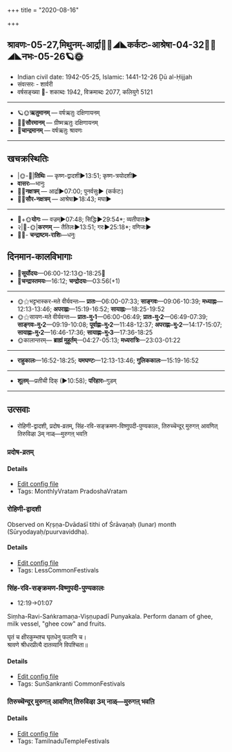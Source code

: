 +++
title = "2020-08-16"

+++
## श्रावणः-05-27,मिथुनम्-आर्द्रा🌛🌌◢◣कर्कटः-आश्रेषा-04-32🌌🌞◢◣नभः-05-26🪐🌞
- Indian civil date: 1942-05-25, Islamic: 1441-12-26 Ḏū al-Ḥijjah
- संवत्सरः - शार्वरी
- वर्षसङ्ख्या 🌛- शकाब्दः 1942, विक्रमाब्दः 2077, कलियुगे 5121
___________________
- 🪐🌞**ऋतुमानम्** — वर्षऋतुः दक्षिणायनम्
- 🌌🌞**सौरमानम्** — ग्रीष्मऋतुः दक्षिणायनम्
- 🌛**चान्द्रमानम्** — वर्षऋतुः श्रावणः
___________________


## खचक्रस्थितिः
- |🌞-🌛|**तिथिः** — कृष्ण-द्वादशी►13:51; कृष्ण-त्रयोदशी►  
- **वासरः**—भानुः  
- 🌌🌛**नक्षत्रम्** — आर्द्रा►07:00; पुनर्वसुः► (कर्कटः)  
- 🌌🌞**सौर-नक्षत्रम्** — आश्रेषा►18:43; मघा►  
___________________
- 🌛+🌞**योगः** — वज्रम्►07:48; सिद्धिः►29:54*; व्यतीपातः►  
- २|🌛-🌞|**करणम्** — तैतिलः►13:51; गरः►25:18*; वणिजः►  
- 🌌🌛- **चन्द्राष्टम-राशिः**—धनुः  


## दिनमान-कालविभागाः
- 🌅**सूर्योदयः**—06:00-12:13🌞️-18:25🌇  
- 🌛**चन्द्रास्तमयः**—16:12; **चन्द्रोदयः**—03:56(+1)  
___________________
- 🌞⚝भट्टभास्कर-मते वीर्यवन्तः— **प्रातः**—06:00-07:33; **साङ्गवः**—09:06-10:39; **मध्याह्नः**—12:13-13:46; **अपराह्णः**—15:19-16:52; **सायाह्नः**—18:25-19:52  
- 🌞⚝सायण-मते वीर्यवन्तः— **प्रातः-मु॰1**—06:00-06:49; **प्रातः-मु॰2**—06:49-07:39; **साङ्गवः-मु॰2**—09:19-10:08; **पूर्वाह्णः-मु॰2**—11:48-12:37; **अपराह्णः-मु॰2**—14:17-15:07; **सायाह्णः-मु॰2**—16:46-17:36; **सायाह्णः-मु॰3**—17:36-18:25  
- 🌞कालान्तरम्— **ब्राह्मं मुहूर्तम्**—04:27-05:13; **मध्यरात्रिः**—23:03-01:22  
___________________
- **राहुकालः**—16:52-18:25; **यमघण्टः**—12:13-13:46; **गुलिककालः**—15:19-16:52  
___________________
- **शूलम्**—प्रतीची दिक् (►10:58); **परिहारः**–गुडम्  
___________________

## उत्सवाः
- रोहिणी-द्वादशी, प्रदोष-व्रतम्, सिंह-रवि-सङ्क्रमण-विष्णुपदी-पुण्यकालः, तिरुच्चॆन्दूर् मुरुगऩ् आवणित् तिरुविऴा 3म् नाळ्—मुरुगऩ् भवऩि
### प्रदोष-व्रतम्



#### Details
- [Edit config file](https://github.com/jyotisham/adyatithi/tree/master/time_focus/monthly/pradoSha/description_only/pradOSa-vratam.toml)
- Tags: MonthlyVratam PradoshaVratam


### रोहिणी-द्वादशी

Observed on Kṛṣṇa-Dvādaśī tithi of Śrāvaṇaḥ (lunar) month (Sūryodayaḥ/puurvaviddha). 

#### Details
- [Edit config file](https://github.com/jyotisham/adyatithi/tree/master/general/lunar_month/tithi/05/27/rOhiNI~dvAdazI.toml)
- Tags: LessCommonFestivals


### सिंह-रवि-सङ्क्रमण-विष्णुपदी-पुण्यकालः
- 12:19→01:07

Siṃha-Ravi-Saṅkramaṇa-Viṣṇupadī Punyakala. Perform danam of ghee, milk vessel, "ghee cow" and fruits.

घृतं च क्षीरकुम्भश्च घृतधेनु फलानि च।  
श्रावणे श्रीधरप्रीत्यै दातव्यानि विपश्चिता॥



#### Details
- [Edit config file](https://github.com/jyotisham/adyatithi/tree/master/time_focus/sankrAnti/description_only/siMha-ravi-saGkramaNa-viSNupadI-puNyakAlaH.toml)
- Tags: SunSankranti CommonFestivals


### तिरुच्चॆन्दूर् मुरुगऩ् आवणित् तिरुविऴा 3म् नाळ्—मुरुगऩ् भवऩि



#### Details
- [Edit config file](https://github.com/jyotisham/adyatithi/tree/master/temples/Tamil/relative_event/tiruccendUr%20AvaNit%20tiruvizhA%20nir2aivu/offset__-9/tiruccendUr%20murugan2%20AvaNit%20tiruvizhA%20%23%233%23%23m%20nAL%E2%80%94murugan2%20bhavan2i.toml)
- Tags: TamilnaduTempleFestivals


